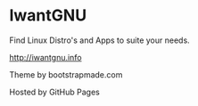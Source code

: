 # IwantGNU

Find Linux Distro's and Apps to suite your needs.

http://iwantgnu.info



Theme by bootstrapmade.com

Hosted by GitHub Pages